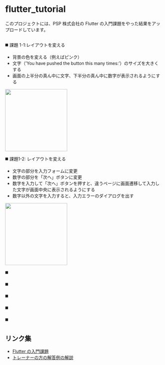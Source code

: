 # flutter_tutorial

このプロジェクトには、PSP 株式会社の Flutter の入門課題をやった結果をアップロードしています。

##

◼️ 課題 1-1:レイアウトを変える
- 背景の色を変える（例えばピンク）
- 文字（’You have pushed the button this many times:’）のサイズを大きくする
- 画面の上半分の真ん中に文字、下半分の真ん中に数字が表示されるようにする
<img src="https://github.com/chisa-kondo-985/flutter_tutorial/assets/172559163/e6145faf-3c51-4c3f-8f0e-c8f3cb055736" width="200">

◼️ 課題1-2: レイアウトを変える
- 文字の部分を入力フォームに変更
- 数字の部分を「次へ」ボタンに変更
- 数字を入力して「次へ」ボタンを押すと、違うページに画面遷移して入力した文字が画面中央に表示されるようにする
- 数字以外の文字を入力すると、入力エラーのダイアログを出す
<img src="https://github.com/chisa-kondo-985/flutter_tutorial/assets/172559163/91c930ee-03b7-4535-b479-c5e891460bfc" width="200">

◼️ 



◼️ 



◼️ 




◼️ 



◼️ 


## リンク集

- [Flutter の入門課題](https://note.com/psp_tech/n/n4fb6bf4afc4a)
- [トレーナーの方の解答例の解説](https://note.com/psp_tech/n/n458b782a5242)

